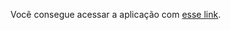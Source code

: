 <p>Você consegue acessar a aplicação com <a href="https://nlw-expert-notes-self.vercel.app" target="_blank">esse link</a>.</p>
